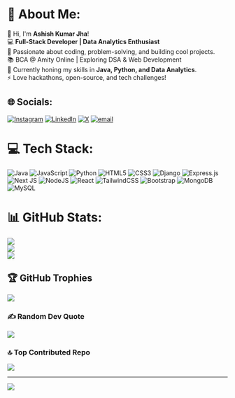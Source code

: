 # 💫 About Me:
👋 Hi, I'm **Ashish Kumar Jha**!  <br>💻 **Full-Stack Developer | Data Analytics Enthusiast**  <br>🚀 Passionate about coding, problem-solving, and building cool projects.  <br>📚 BCA @ Amity Online | Exploring DSA & Web Development  <br>🎯 Currently honing my skills in **Java, Python, and Data Analytics**.  <br>⚡ Love hackathons, open-source, and tech challenges!


## 🌐 Socials:
[![Instagram](https://img.shields.io/badge/Instagram-%23E4405F.svg?logo=Instagram&logoColor=white)](https://instagram.com/ashishjha.13) [![LinkedIn](https://img.shields.io/badge/LinkedIn-%230077B5.svg?logo=linkedin&logoColor=white)](https://linkedin.com/in/ashishjha13) [![X](https://img.shields.io/badge/X-black.svg?logo=X&logoColor=white)](https://x.com/aashishjha01) [![email](https://img.shields.io/badge/Email-D14836?logo=gmail&logoColor=white)](mailto:ashishjha1304@gmail.com) 

# 💻 Tech Stack:
![Java](https://img.shields.io/badge/java-%23ED8B00.svg?style=for-the-badge&logo=openjdk&logoColor=white) ![JavaScript](https://img.shields.io/badge/javascript-%23323330.svg?style=for-the-badge&logo=javascript&logoColor=%23F7DF1E) ![Python](https://img.shields.io/badge/python-3670A0?style=for-the-badge&logo=python&logoColor=ffdd54) ![HTML5](https://img.shields.io/badge/html5-%23E34F26.svg?style=for-the-badge&logo=html5&logoColor=white) ![CSS3](https://img.shields.io/badge/css3-%231572B6.svg?style=for-the-badge&logo=css3&logoColor=white) ![Django](https://img.shields.io/badge/django-%23092E20.svg?style=for-the-badge&logo=django&logoColor=white) ![Express.js](https://img.shields.io/badge/express.js-%23404d59.svg?style=for-the-badge&logo=express&logoColor=%2361DAFB) ![Next JS](https://img.shields.io/badge/Next-black?style=for-the-badge&logo=next.js&logoColor=white) ![NodeJS](https://img.shields.io/badge/node.js-6DA55F?style=for-the-badge&logo=node.js&logoColor=white) ![React](https://img.shields.io/badge/react-%2320232a.svg?style=for-the-badge&logo=react&logoColor=%2361DAFB) ![TailwindCSS](https://img.shields.io/badge/tailwindcss-%2338B2AC.svg?style=for-the-badge&logo=tailwind-css&logoColor=white) ![Bootstrap](https://img.shields.io/badge/bootstrap-%238511FA.svg?style=for-the-badge&logo=bootstrap&logoColor=white) ![MongoDB](https://img.shields.io/badge/MongoDB-%234ea94b.svg?style=for-the-badge&logo=mongodb&logoColor=white) ![MySQL](https://img.shields.io/badge/mysql-4479A1.svg?style=for-the-badge&logo=mysql&logoColor=white)
# 📊 GitHub Stats:
![](https://github-readme-stats.vercel.app/api?username=Ashishjha013&theme=dark&hide_border=false&include_all_commits=false&count_private=false)<br/>
![](https://nirzak-streak-stats.vercel.app/?user=Ashishjha013&theme=dark&hide_border=false)<br/>
![](https://github-readme-stats.vercel.app/api/top-langs/?username=Ashishjha013&theme=dark&hide_border=false&include_all_commits=false&count_private=false&layout=compact)

## 🏆 GitHub Trophies
![](https://github-profile-trophy.vercel.app/?username=Ashishjha013&theme=radical&no-frame=false&no-bg=true&margin-w=4)

### ✍️ Random Dev Quote
![](https://quotes-github-readme.vercel.app/api?type=horizontal&theme=radical)

### 🔝 Top Contributed Repo
![](https://github-contributor-stats.vercel.app/api?username=Ashishjha013&limit=5&theme=dark&combine_all_yearly_contributions=true)

---
[![](https://visitcount.itsvg.in/api?id=Ashishjha013&icon=0&color=0)](https://visitcount.itsvg.in)

<!-- Proudly created with GPRM ( https://gprm.itsvg.in ) -->
